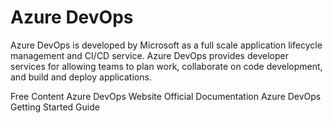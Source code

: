 # Azure DevOps

Azure DevOps is developed by Microsoft as a full scale application lifecycle management and CI/CD service. Azure DevOps provides developer services for allowing teams to plan work, collaborate on code development, and build and deploy applications.

<ResourceGroupTitle>Free Content</ResourceGroupTitle>
<BadgeLink badgeText='Official Website' colorScheme='blue' href='https://azure.microsoft.com/en-us/services/devops/#overview'>Azure DevOps Website</BadgeLink>
<BadgeLink badgeText='Official Documentation' colorScheme='blue' href='https://docs.microsoft.com/en-us/azure/devops/?view=azure-devops&viewFallbackFrom=vsts'>Official Documentation</BadgeLink>
<BadgeLink badgeText='Getting Started Guide' colorScheme='blue' href='https://docs.microsoft.com/en-us/azure/devops/user-guide/sign-up-invite-teammates?view=azure-devops'>Azure DevOps Getting Started Guide</BadgeLink>
